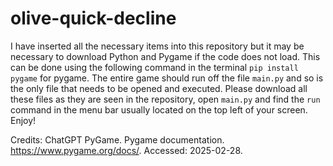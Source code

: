 # olive-quick-decline
I have inserted all the necessary items into this repository but it may be necessary to download Python and Pygame if the code does not load. This can be done using the following command in the terminal `pip install pygame` for pygame. The entire game should run off the file `main.py` and so is the only file that needs to be opened and executed. Please download all these files as they are seen in the repository, open `main.py` and find the `run` command in the menu bar usually located on the top left of your screen. Enjoy!

Credits: 
ChatGPT 
PyGame. Pygame documentation. https://www.pygame.org/docs/. Accessed: 2025-02-28.
